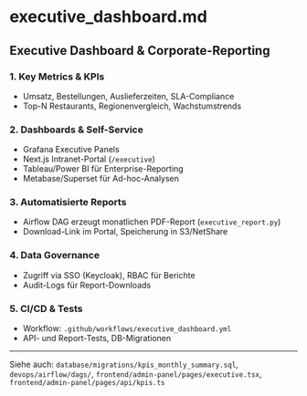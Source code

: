# executive_dashboard.md

## Executive Dashboard & Corporate-Reporting

### 1. Key Metrics & KPIs
- Umsatz, Bestellungen, Auslieferzeiten, SLA-Compliance
- Top-N Restaurants, Regionenvergleich, Wachstumstrends

### 2. Dashboards & Self-Service
- Grafana Executive Panels
- Next.js Intranet-Portal (`/executive`)
- Tableau/Power BI für Enterprise-Reporting
- Metabase/Superset für Ad-hoc-Analysen

### 3. Automatisierte Reports
- Airflow DAG erzeugt monatlichen PDF-Report (`executive_report.py`)
- Download-Link im Portal, Speicherung in S3/NetShare

### 4. Data Governance
- Zugriff via SSO (Keycloak), RBAC für Berichte
- Audit-Logs für Report-Downloads

### 5. CI/CD & Tests
- Workflow: `.github/workflows/executive_dashboard.yml`
- API- und Report-Tests, DB-Migrationen

---

Siehe auch: `database/migrations/kpis_monthly_summary.sql`, `devops/airflow/dags/`, `frontend/admin-panel/pages/executive.tsx`, `frontend/admin-panel/pages/api/kpis.ts`
